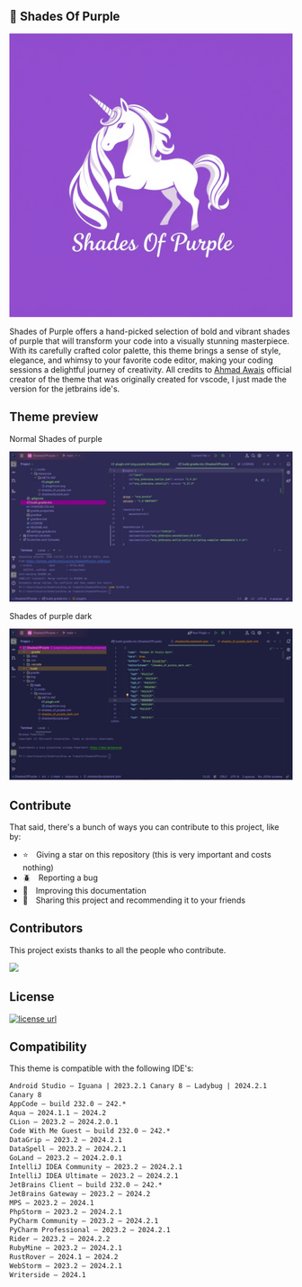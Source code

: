 ## 🦄 Shades Of Purple

<img src="./img/icon.png">

Shades of Purple offers a hand-picked selection of bold and vibrant shades of purple that will transform your code into a visually stunning masterpiece. With its carefully crafted color palette, this theme brings a sense of style, elegance, and whimsy to your favorite code editor, making your coding sessions a delightful journey of creativity. All credits to <a href="https://github.com/ahmadawais">Ahmad Awais</a> official creator of the theme that was originally created for vscode, I just made the version for the jetbrains ide's. 

## Theme preview

Normal Shades of purple

<img src="./img/shadesofpurple.jpg">

Shades of purple dark

<img src="./img/shadesofpurpledark.jpg">

## Contribute

That said, there's a bunch of ways you can contribute to this project, like by:

* ⭐ Giving a star on this repository (this is very important and costs nothing)
* 🪲 Reporting a bug
* 📄 Improving this documentation
* 🚨 Sharing this project and recommending it to your friends


## Contributors

This project exists thanks to all the people who contribute.

<a href="https://github.com/BrunoCiccarino/ShadesOfPurple-JetBrains/graphs/contributors">
  <img src="https://contrib.rocks/image?repo=BrunoCiccarino/ShadesOfPurple-JetBrains&max=24" />
</a>

## License

<!-- License -->
  <a href="LICENSE" target="_blank" rel="noopener noreferrer">
    <img alt="license url" src="https://img.shields.io/badge/license%20-MIT-1C1E26?style=for-the-badge&labelColor=1C1E26&color=61ffca"/>
  </a>

## Compatibility

This theme is compatible with the following IDE's:

```
Android Studio — Iguana | 2023.2.1 Canary 8 — Ladybug | 2024.2.1 Canary 8
AppCode — build 232.0 — 242.*
Aqua — 2024.1.1 — 2024.2
CLion — 2023.2 — 2024.2.0.1
Code With Me Guest — build 232.0 — 242.*
DataGrip — 2023.2 — 2024.2.1
DataSpell — 2023.2 — 2024.2.1
GoLand — 2023.2 — 2024.2.0.1
IntelliJ IDEA Community — 2023.2 — 2024.2.1
IntelliJ IDEA Ultimate — 2023.2 — 2024.2.1
JetBrains Client — build 232.0 — 242.*
JetBrains Gateway — 2023.2 — 2024.2
MPS — 2023.2 — 2024.1
PhpStorm — 2023.2 — 2024.2.1
PyCharm Community — 2023.2 — 2024.2.1
PyCharm Professional — 2023.2 — 2024.2.1
Rider — 2023.2 — 2024.2.2
RubyMine — 2023.2 — 2024.2.1
RustRover — 2024.1 — 2024.2
WebStorm — 2023.2 — 2024.2.1
Writerside — 2024.1
```